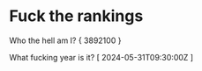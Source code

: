 # Fuck the rankings

Who the hell am I?
{ 3892100 }

What fucking year is it?
[ 2024-05-31T09:30:00Z ]
